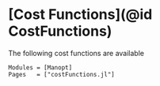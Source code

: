 # [Cost Functions](@id CostFunctions)

The following cost functions are available

```@autodocs
Modules = [Manopt]
Pages   = ["costFunctions.jl"]
```
